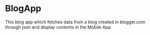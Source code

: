 # BlogApp
This blog app which fetches data from a blog created in blogger.com through json and display contents in the Mobile App
